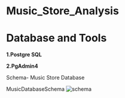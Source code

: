 # Music_Store_Analysis

# Database and Tools

  **1.Postgre SQL** 
  
  **2.PgAdmin4**

Schema- Music Store Database

MusicDatabaseSchema
![schema](https://github.com/KaranHulsoore/Music_Store_Analysis/assets/156018589/9d704e4c-391b-4575-88d2-96c3d340fd12)
